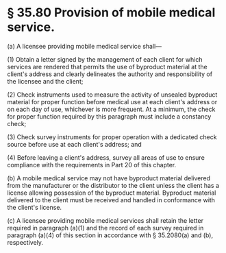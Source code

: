 # § 35.80   Provision of mobile medical service.

(a) A licensee providing mobile medical service shall— 


(1) Obtain a letter signed by the management of each client for which services are rendered that permits the use of byproduct material at the client's address and clearly delineates the authority and responsibility of the licensee and the client; 


(2) Check instruments used to measure the activity of unsealed byproduct material for proper function before medical use at each client's address or on each day of use, whichever is more frequent. At a minimum, the check for proper function required by this paragraph must include a constancy check; 


(3) Check survey instruments for proper operation with a dedicated check source before use at each client's address; and 


(4) Before leaving a client's address, survey all areas of use to ensure compliance with the requirements in Part 20 of this chapter. 


(b) A mobile medical service may not have byproduct material delivered from the manufacturer or the distributor to the client unless the client has a license allowing possession of the byproduct material. Byproduct material delivered to the client must be received and handled in conformance with the client's license. 


(c) A licensee providing mobile medical services shall retain the letter required in paragraph (a)(1) and the record of each survey required in paragraph (a)(4) of this section in accordance with § 35.2080(a) and (b), respectively. 




